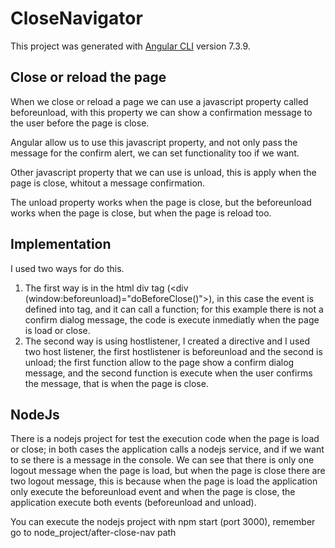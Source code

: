 # CloseNavigator

This project was generated with [Angular CLI](https://github.com/angular/angular-cli) version 7.3.9.

## Close or reload the page

When we close or reload a page we can use a javascript property called beforeunload, with this property we can show a confirmation message to the user before the page is close.

Angular allow us to use this javascript property, and not only pass the message for the confirm alert, we can set functionality too if we want.

Other javascript property that we can use is unload, this is apply when the page is close, whitout a message confirmation.

The unload property works when the page is close, but the beforeunload works when the page is close, but when the page is reload too.

## Implementation
I used two ways for do this.
1. The first way is in the html div tag (<div (window:beforeunload)="doBeforeClose()">), in this case the event is defined into tag, and it can call a function; for this example there is not a confirm dialog message, the code is execute inmediatly when the page is load or close.
2. The second way is using hostlistener, I created a directive and I used two host listener, the first hostlistener is beforeunload and the second is unload; the first function allow to the page show a confirm dialog message, and the second function is execute when the user confirms the message, that is when the page is close.

## NodeJs
There is a nodejs project for test the execution code when the page is load or close; in both cases the application calls a nodejs service, and if we want to se there is a message in the console. We can see that there is only one logout message when the page is load, but when the page is close there are two logout message, this is because when the page is load the application only execute the beforeunload event and when the page is close, the application execute both events (beforeunload and unload).

You can execute the nodejs project with npm start (port 3000), remember go to node_project/after-close-nav path


